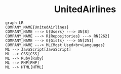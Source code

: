 <h1 align="center">UnitedAirlines</h1>

```mermaid
graph LR
COMPANY_NAME{UnitedAirlines}
COMPANY_NAME ---> U{Users} ---> UN[8]
COMPANY_NAME ---> R{Repositories} ---> RN[262]
COMPANY_NAME ---> G{Gists} ---> GN[251]
COMPANY_NAME ---> ML{Most Used<br>Languages}
ML --> JavaScript[JavaScript]
ML --> CSS[CSS]
ML --> Ruby[Ruby]
ML --> PHP[PHP]
ML --> HTML[HTML]
```

